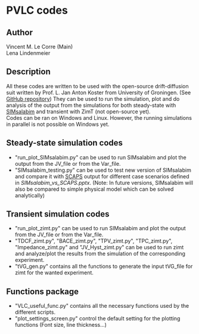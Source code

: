 # PVLC codes 

## Author
Vincent M. Le Corre (Main)\
Lena Lindenmeier

## Description
All these codes are written to be used with the open-source drift-diffusion suit written by Prof. L. Jan Anton Koster from University of Groningen. (See [GitHub repository](https://github.com/kostergroup)) They can be used to run the simulation, plot and do analysis of the output from the simulations for both steady-state with [SIMsalabim](https://github.com/kostergroup/SIMsalabim) and transient with ZimT (not open-source yet).\
Codes can be ran on Windows and Linux. However, the running simulations in parallel is not possible on Windows yet. 

## Steady-state simulation codes
- "run_plot_SIMsalabim.py" can be used to run SIMsalabim and plot the output from the JV_file or from the Var_file.
- "SIMsalabim_testing.py" can be used to test new version of SIMsalabim and compare it with [SCAPS](http://scaps.elis.ugent.be/) output for different case scenarios defined in *SIMsalabim_vs_SCAPS.pptx*. (Note: In future versions, SIMsalabim will also be compared to simple physical model which can be solved analytically)

## Transient simulation codes
- "run_plot_zimt.py" can be used to run SIMsalabim and plot the output from the JV_file or from the Var_file.
- "TDCF_zimt.py", "BACE_zimt.py", "TPV_zimt.py", "TPC_zimt.py", "Impedance_zimt.py" and "JV_Hyst_zimt.py" can be used to run zimt and analyze/plot the results from the simulation of the corresponding experiment.
- "tVG_gen.py" contains all the functions to generate the input tVG_file for zimt for the wanted experiment.

## Functions package
- "VLC_useful_func.py" contains all the necessary functions used by the different scripts.
- "plot_settings_screen.py" control the default setting for the plotting functions (Font size, line thickness...)
